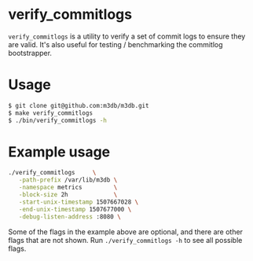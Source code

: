 # verify_commitlogs

`verify_commitlogs` is a utility to verify a set of commit logs to ensure they are valid. It's also useful for testing / benchmarking the commitlog bootstrapper.

# Usage

```bash
$ git clone git@github.com:m3db/m3db.git
$ make verify_commitlogs
$ ./bin/verify_commitlogs -h
```

# Example usage
```bash
./verify_commitlogs     \
   -path-prefix /var/lib/m3db \
   -namespace metrics         \
   -block-size 2h             \
   -start-unix-timestamp 1507667028 \
   -end-unix-timestamp 1507677000 \
   -debug-listen-address :8080 \
```

Some of the flags in the example above are optional, and there are other flags
that are not shown. Run `./verify_commitlogs -h` to see all possible flags.